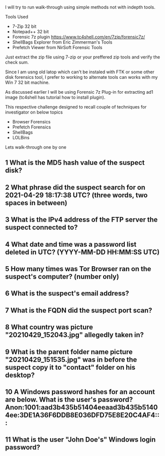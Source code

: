 I will try to run walk-through using simple methods not with indepth tools.

Tools Used 
  - 7-Zip 32 bit
  - Notepad++ 32 bit
  - Forensic 7z plugin https://www.tc4shell.com/en/7zip/forensic7z/
  - ShellBags Explorer from Eric Zimmerman's Tools
  - Prefetch Viewer from NirSoft Forensic Tools
  

Just extract the zip file using 7-zip or your preffered zip tools and verify the check sum.

Since I am usng old latop which can't be instaled with FTK or some other disk forensics tool, I prefer to working to alternate tools can works with my Win 7 32 bit machine.

As discussed earlier I will be using Forensic 7z Plug-in for extracting ad1 image (tc4shell has tutorial how to install plugin).

This respective challenge designed to recall couple of techniques for investigator on below topics
* Browser Forensics
* Prefetch Forensics
* ShellBags 
* LOLBins


Lets walk-through one by one

## 1	What is the MD5 hash value of the suspect disk? 


## 2	 What phrase did the suspect search for on 2021-04-29 18:17:38 UTC? (three words, two spaces in between) 


## 3	 What is the IPv4 address of the FTP server the suspect connected to? 


## 4	 What date and time was a password list deleted in UTC? (YYYY-MM-DD HH:MM:SS UTC) 


## 5	 How many times was Tor Browser ran on the suspect's computer? (number only) 


## 6	 What is the suspect's email address? 


## 7	 What is the FQDN did the suspect port scan? 


## 8	 What country was picture "20210429_152043.jpg" allegedly taken in? 


## 9	 What is the parent folder name picture "20210429_151535.jpg" was in before the suspect copy it to "contact" folder on his desktop? 


## 10	 A Windows password hashes for an account are below. What is the user's password? Anon:1001:aad3b435b51404eeaad3b435b51404ee:3DE1A36F6DDB8E036DFD75E8E20C4AF4::: 


## 11	 What is the user "John Doe's" Windows login password? 

